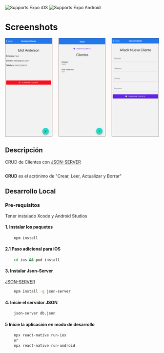 <p>
<img alt="Supports Expo iOS" longdesc="Supports Expo iOS" src="https://img.shields.io/badge/iOS-4630EB.svg?style=flat-square&logo=APPLE&labelColor=999999&logoColor=fff" />
<img alt="Supports Expo Android" longdesc="Supports Expo Android" src="https://img.shields.io/badge/Android-4630EB.svg?style=flat-square&logo=ANDROID&labelColor=A4C639&logoColor=fff" />
</p>

# Screenshots
![](screenshot/Untitled.png)

## Descripción
CRUD de Clientes con [JSON-SERVER](https://github.com/typicode/json-server)
##
**CRUD** es el acrónimo de "Crear, Leer, Actualizar y Borrar" 

## Desarrollo Local
### Pre-requisitos

Tener instalado Xcode y Android Studios

#### 1. Instalar los paquetes 
```bash
    npm install 
```

#### 2.1 Paso adicional para iOS
```bash
    cd ios && pod install
```

#### 3. Instalar Json-Server
[JSON-SERVER](https://github.com/typicode/json-server)
```bash
    npm install -g json-server
```

#### 4. Inicie el servidor JSON
```bash
    json-server db.json
```

#### 5 Inicie la aplicación en modo de desarrollo
```bash
    npx react-native run-ios
    or
    npx react-native run-android
```


